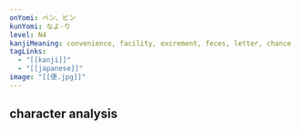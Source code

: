 ```yaml
---
onYomi: ベン、ビン
kunYomi: なよ-り
level: N4
kanjiMeaning: convenience, facility, excrement, feces, letter, chance
tagLinks:
  - "[[kanji]]"
  - "[[japanese]]"
image: "[[便.jpg]]"
---
```

## character analysis